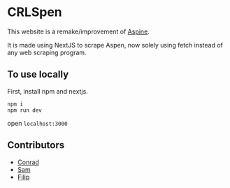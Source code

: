 # CRLSpen

This website is a remake/improvement of [Aspine](https://github.com/Aspine/aspine).

It is made using NextJS to scrape Aspen, now solely using fetch instead of any web scraping program.

## To use locally

First, install npm and nextjs.

```shell
npm i
npm run dev
```

open `localhost:3000`

## Contributors

- [Conrad](https://github.com/ckuzmick)
- [Sam](https://github.com/sampriv)
- [Filip](https://github.com/eatingno0dles)
